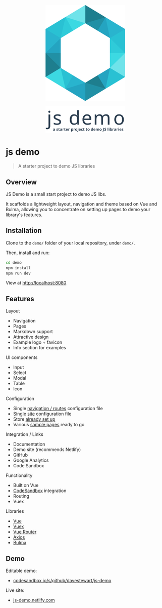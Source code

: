 <p align="center"><img src="demo/src/assets/logo.svg" width="50%"></p>
<p align="center"><img src="demo/src/assets/title.svg" width="50%"></p>

# js demo

> A starter project to demo JS libraries

## Overview

JS Demo is a small start project to demo JS libs.

It scaffolds a lightweight layout, navigation and theme based on Vue and Bulma, allowing you to concentrate on setting up pages to demo your library's features.


## Installation

Clone to the `demo/` folder of your local repository, under `demo/`.

Then, install and run:

```bash
cd demo
npm install
npm run dev
```

View at [http://localhost:8080](http://localhost:8080)


## Features

Layout

- Navigation
- Pages
- Markdown support
- Attractive design
- Example logo + favicon
- Info section for examples

UI components

- Input
- Select
- Modal
- Table
- Icon

Configuration

- Single [navigation / routes](https://github.com/davestewart/js-demo/blob/master/src/app/config/navgation.js) configuration file
- Single [site](https://github.com/davestewart/js-demo/blob/master/src/app/config/site.js) configuration file
- Store [already set up](https://github.com/davestewart/js-demo/blob/master/src/app/data/store.js)
- Various [sample pages](https://github.com/davestewart/js-demo/tree/master/src/app/pages) ready to go

Integration / Links

- Documentation
- Demo site (recommends Netlify)
- GitHub
- Google Analytics
- Code Sandbox


Functionality

- Built on Vue
- [CodeSandbox](https://codesandbox.io/) integration
- Routing
- Vuex

Libraries

- [Vue](https://vuejs.org/)
- [Vuex](https://vuex.vuejs.org/)
- [Vue Router](https://router.vuejs.org/)
- [Axios](https://github.com/axios/axios)
- [Bulma](https://bulma.io/)

## Demo

Editable demo:

- [codesandbox.io/s/github/davestewart/js-demo](https://codesandbox.io/s/github/davestewart/js-demo)

Live site:

- [js-demo.netlify.com](https://js-demo.netlify.com)
